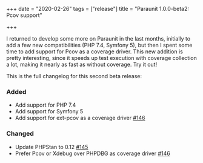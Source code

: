+++
date = "2020-02-26"
tags = ["release"]
title = "Paraunit 1.0.0-beta2: Pcov support"

+++

I returned to develop some more on Paraunit in the last months, initially to add a few new compatibilities (PHP 7.4, Symfony 5), but then I spent some time to add support for Pcov as a coverage driver. This new addition is pretty interesting, since it speeds up test execution with coverage collection a lot, making it nearly as fast as without coverage. Try it out!

This is the full changelog for this second beta release:

### Added
 * Add support for PHP 7.4
 * Add support for Symfony 5
 * Add support for ext-pcov as a coverage driver [#146](https://github.com/facile-it/paraunit/pull/146)

### Changed
 * Update PHPStan to 0.12 [#145](https://github.com/facile-it/paraunit/pull/145)
 * Prefer Pcov or Xdebug over PHPDBG as coverage driver [#146](https://github.com/facile-it/paraunit/pull/146)

